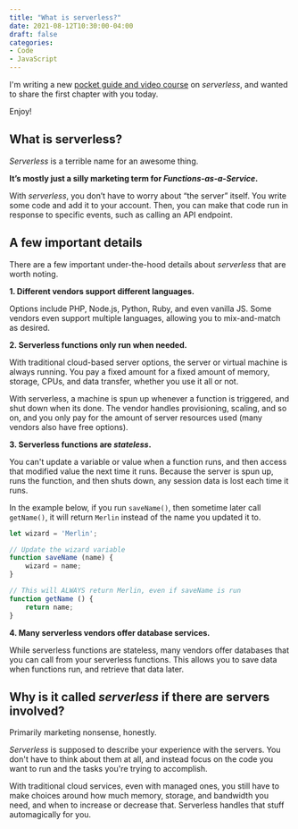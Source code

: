 ```yaml
---
title: "What is serverless?"
date: 2021-08-12T10:30:00-04:00
draft: false
categories:
- Code
- JavaScript
---
```


I'm writing a new [pocket guide and video course](https://vanillajsguides.com) on _serverless_, and wanted to share the first chapter with you today.

Enjoy!

## What is serverless?

_Serverless_ is a terrible name for an awesome thing.

**It’s mostly just a silly marketing term for _Functions-as-a-Service_.**

With _serverless_, you don’t have to worry about “the server” itself. You write some code and add it to your account. Then, you can make that code run in response to specific events, such as calling an API endpoint.

## A few important details

There are a few important under-the-hood details about _serverless_ that are worth noting.

**1. Different vendors support different languages.**

Options include PHP, Node.js, Python, Ruby, and even vanilla JS. Some vendors even support multiple languages, allowing you to mix-and-match as desired.

**2. Serverless functions only run when needed.**

With traditional cloud-based server options, the server or virtual machine is always running. You pay a fixed amount for a fixed amount of memory, storage, CPUs, and data transfer, whether you use it all or not.

With serverless, a machine is spun up whenever a function is triggered, and shut down when its done. The vendor handles provisioning, scaling, and so on, and you only pay for the amount of server resources used (many vendors also have free options).

**3. Serverless functions are _stateless_.**

You can't update a variable or value when a function runs, and then access that modified value the next time it runs. Because the server is spun up, runs the function, and then shuts down, any session data is lost each time it runs.

In the example below, if you run `saveName()`, then sometime later call `getName()`, it will return `Merlin` instead of the name you updated it to.

```js
let wizard = 'Merlin';

// Update the wizard variable
function saveName (name) {
	wizard = name;
}

// This will ALWAYS return Merlin, even if saveName is run
function getName () {
	return name;
}
```

**4. Many serverless vendors offer database services.**

While serverless functions are stateless, many vendors offer databases that you can call from your serverless functions. This allows you to save data when functions run, and retrieve that data later.

## Why is it called _serverless_ if there are servers involved?

Primarily marketing nonsense, honestly.

_Serverless_ is supposed to describe your experience with the servers. You don't have to think about them at all, and instead focus on the code you want to run and the tasks you're trying to accomplish.

With traditional cloud services, even with managed ones, you still have to make choices around how much memory, storage, and bandwidth you need, and when to increase or decrease that. Serverless handles that stuff automagically for you.